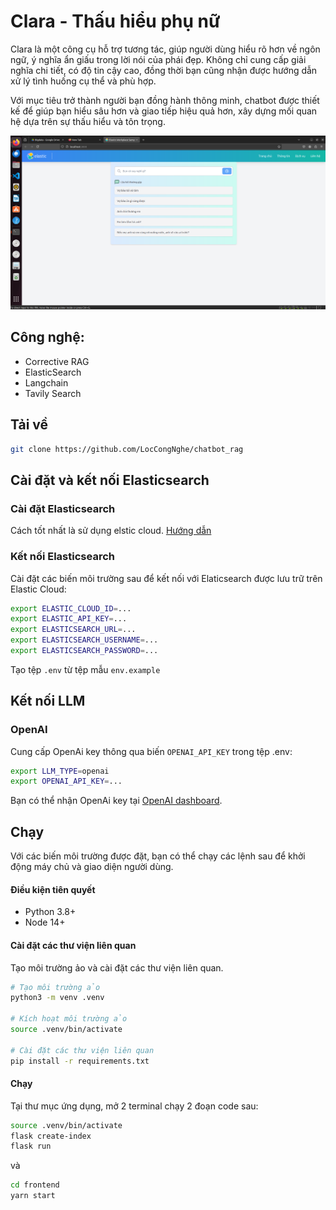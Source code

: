 # Clara - Thấu hiểu phụ nữ
Clara là một công cụ hỗ trợ tương tác, giúp người dùng hiểu rõ hơn về ngôn ngữ, ý nghĩa ẩn giấu trong lời nói của phái đẹp. Không chỉ cung cấp giải nghĩa chi tiết, có độ tin cậy cao, đồng thời bạn cũng nhận được hướng dẫn xử lý tình huống cụ thể và phù hợp.

Với mục tiêu trở thành người bạn đồng hành thông minh, chatbot được thiết kế để giúp bạn hiểu sâu hơn và giao tiếp hiệu quả hơn, xây dựng mối quan hệ dựa trên sự thấu hiểu và tôn trọng.

<img src="./demo1.png" alt="Screenshot of the sample app" width="800"/>



## Công nghệ:
- Corrective RAG
- ElasticSearch
- Langchain
- Tavily Search





## Tải về

```bash
git clone https://github.com/LocCongNghe/chatbot_rag
```




## Cài đặt và kết nối Elasticsearch

### Cài đặt Elasticsearch

Cách tốt nhất là sử dụng elstic cloud. [Hướng dẫn](https://www.elastic.co/search-labs/tutorials/install-elasticsearch)

### Kết nối Elasticsearch

Cài đặt các biến môi trường sau để kết nối với Elaticsearch được lưu trữ trên Elastic Cloud:

```sh
export ELASTIC_CLOUD_ID=...
export ELASTIC_API_KEY=...
export ELASTICSEARCH_URL=...
export ELASTICSEARCH_USERNAME=...
export ELASTICSEARCH_PASSWORD=...
```

Tạo tệp `.env` từ tệp mẫu `env.example` 

## Kết nối LLM

### OpenAI

Cung cấp OpenAi key thông qua biến `OPENAI_API_KEY` trong tệp .env:

```sh
export LLM_TYPE=openai
export OPENAI_API_KEY=...
```

Bạn có thể nhận OpenAi key tại [OpenAI dashboard](https://platform.openai.com/account/api-keys).

## Chạy

Với các biến môi trường được đặt, bạn có thể chạy các lệnh sau để khởi động máy chủ và giao diện người dùng.

#### Điều kiện tiên quyết
- Python 3.8+
- Node 14+

#### Cài đặt các thư viện liên quan

Tạo môi trường ảo và cài đặt các thư viện liên quan.

```sh
# Tạo môi trường ảo
python3 -m venv .venv

# Kích hoạt môi trường ảo
source .venv/bin/activate

# Cài đặt các thư viện liên quan
pip install -r requirements.txt
```

#### Chạy
Tại thư mục ứng dụng, mở 2 terminal chạy 2 đoạn code sau:
```sh
source .venv/bin/activate
flask create-index
flask run
```

và

```sh
cd frontend
yarn start
```

